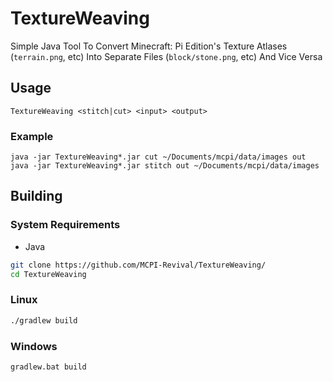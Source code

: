 # TextureWeaving
Simple Java Tool To Convert Minecraft: Pi Edition's Texture Atlases (``terrain.png``, etc) Into Separate Files (``block/stone.png``, etc) And Vice Versa

## Usage
```
TextureWeaving <stitch|cut> <input> <output>
```

### Example
```she
java -jar TextureWeaving*.jar cut ~/Documents/mcpi/data/images out
java -jar TextureWeaving*.jar stitch out ~/Documents/mcpi/data/images
```

## Building

### System Requirements
- Java

```sh
git clone https://github.com/MCPI-Revival/TextureWeaving/
cd TextureWeaving
```

### Linux
```sh
./gradlew build
```

### Windows
```sh
gradlew.bat build
```
